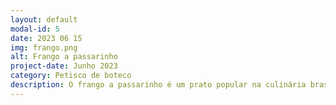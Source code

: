 ```yaml
---
layout: default
modal-id: 5
date: 2023 06 15
img: frango.png
alt: Frango a passarinho
project-date: Junho 2023
category: Petisco de boteco
description: O frango a passarinho é um prato popular na culinária brasileira, conhecido por ser uma opção deliciosa e irresistível de petisco ou acompanhamento. É feito com pedaços de frango cortados em tamanho pequeno, geralmente asas ou coxinhas da asa.
---
```

